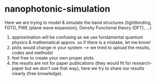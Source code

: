 # nanophotonic-simulation
Here we are trying to model & simulate the band structures (tightbinding, FDTD, PWE (plane wave expansion), Density Functional theory (DFT), ...)
1) approximation will be confusing as we use fundamental quantum physics & mathematical approx. so if there is a mistake, let me know!
2) plots would change in your system --> we tried to upload the results, codes and methods!
3) feel free to create your own proper plots.
4) the results are not for paper publications (they would fit for research-paper but we don't use that way), here we try to share our results clearly (free knowledge).
